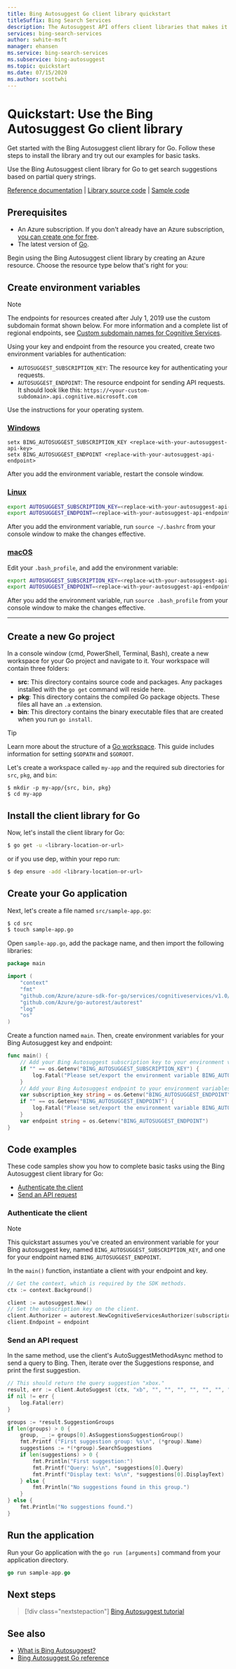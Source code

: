 ```yaml
---
title: Bing Autosuggest Go client library quickstart 
titleSuffix: Bing Search Services
description: The Autosuggest API offers client libraries that makes it easy to integrate search capabilities into your applications. Use this Go quickstart to send a partial search term and get back suggested terms.
services: bing-search-services
author: swhite-msft
manager: ehansen
ms.service: bing-search-services
ms.subservice: bing-autosuggest
ms.topic: quickstart
ms.date: 07/15/2020
ms.author: scottwhi
---
```


# Quickstart: Use the Bing Autosuggest Go client library

Get started with the Bing Autosuggest client library for Go. Follow these steps to install the library and try out our examples for basic tasks. 

Use the Bing Autosuggest client library for Go to get search suggestions based on partial query strings.

[Reference documentation](https://godoc.org/github.com/Azure/azure-sdk-for-go/services/cognitiveservices/v1.0/autosuggest) | [Library source code](https://github.com/Azure/azure-sdk-for-go/tree/master/services/cognitiveservices/v2.1/textanalytics) | [Sample code](https://github.com/Azure-Samples/cognitive-services-quickstart-code/blob/master/go/BingAutoSuggest/BingAutoSuggestQuickstart.go)

## Prerequisites

* An Azure subscription. If you don't already have an Azure subscription, [you can create one for free](https://azure.microsoft.com/free/).
* The latest version of [Go](https://golang.org/dl/).

Begin using the Bing Autosuggest client library by creating an Azure resource. Choose the resource type below that's right for you:

<!--
[!INCLUDE [bing-autosuggest-signup-requirements](../../../../includes/bing-autosuggest-signup-requirements.md)]
-->

## Create environment variables

>[!NOTE]
> The endpoints for resources created after July 1, 2019 use the custom subdomain format shown below. For more information and a complete list of regional endpoints, see [Custom subdomain names for Cognitive Services](https://docs.microsoft.com/azure/cognitive-services/cognitive-services-custom-subdomains). 

Using your key and endpoint from the resource you created, create two environment variables for authentication:
<!-- replace the below variable names with the names expected in the code sample.-->
* `AUTOSUGGEST_SUBSCRIPTION_KEY`: The resource key for authenticating your requests.
* `AUTOSUGGEST_ENDPOINT`: The resource endpoint for sending API requests. It should look like this: `https://<your-custom-subdomain>.api.cognitive.microsoft.com` 

Use the instructions for your operating system.
<!-- replace the below endpoint and key examples -->
### [Windows](#tab/windows)

```console
setx BING_AUTOSUGGEST_SUBSCRIPTION_KEY <replace-with-your-autosuggest-api-key>
setx BING_AUTOSUGGEST_ENDPOINT <replace-with-your-autosuggest-api-endpoint>
```

After you add the environment variable, restart the console window.

### [Linux](#tab/linux)

```bash
export AUTOSUGGEST_SUBSCRIPTION_KEY=<replace-with-your-autosuggest-api-key>
export AUTOSUGGEST_ENDPOINT=<replace-with-your-autosuggest-api-endpoint>
```

After you add the environment variable, run `source ~/.bashrc` from your console window to make the changes effective.

### [macOS](#tab/unix)

Edit your `.bash_profile`, and add the environment variable:

```bash
export AUTOSUGGEST_SUBSCRIPTION_KEY=<replace-with-your-autosuggest-api-key>
export AUTOSUGGEST_ENDPOINT=<replace-with-your-autosuggest-api-endpoint>
```

After you add the environment variable, run `source .bash_profile` from your console window to make the changes effective.
***

## Create a new Go project

In a console window (cmd, PowerShell, Terminal, Bash), create a new workspace for your Go project and navigate to it. Your workspace will contain three folders: 

* **src**: This directory contains source code and packages. Any packages installed with the `go get` command will reside here.
* **pkg**: This directory contains the compiled Go package objects. These files all have an `.a` extension.
* **bin**: This directory contains the binary executable files that are created when you run `go install`.

> [!TIP]
> Learn more about the structure of a [Go workspace](https://golang.org/doc/code.html#Workspaces). This guide includes information for setting `$GOPATH` and `$GOROOT`.

Let's create a workspace called `my-app` and the required sub directories for `src`, `pkg`, and `bin`:

```
$ mkdir -p my-app/{src, bin, pkg}  
$ cd my-app
```

## Install the client library for Go

Now, let's install the client library for Go: 

```bash
$ go get -u <library-location-or-url>
```

or if you use dep, within your repo run:

```bash
$ dep ensure -add <library-location-or-url>
```

## Create your Go application

Next, let's create a file named `src/sample-app.go`:

```bash
$ cd src
$ touch sample-app.go
```

Open `sample-app.go`, add the package name, and then import the following libraries:

```Go
package main

import (
    "context"
    "fmt"
    "github.com/Azure/azure-sdk-for-go/services/cognitiveservices/v1.0/autosuggest"
    "github.com/Azure/go-autorest/autorest"
    "log"
    "os"
)
```

Create a function named `main`. Then, create environment variables for your Bing Autosuggest key and endpoint:

```go
func main() {
    // Add your Bing Autosuggest subscription key to your environment variables.
    if "" == os.Getenv("BING_AUTOSUGGEST_SUBSCRIPTION_KEY") {
        log.Fatal("Please set/export the environment variable BING_AUTOSUGGEST_SUBSCRIPTION_KEY.")
    }
    // Add your Bing Autosuggest endpoint to your environment variables.
    var subscription_key string = os.Getenv("BING_AUTOSUGGEST_ENDPOINT")
    if "" == os.Getenv("BING_AUTOSUGGEST_ENDPOINT") {
        log.Fatal("Please set/export the environment variable BING_AUTOSUGGEST_ENDPOINT.")
    }
    var endpoint string = os.Getenv("BING_AUTOSUGGEST_ENDPOINT")
}
```

## Code examples

These code samples show you how to complete basic tasks using the Bing Autosuggest client library for Go:

* [Authenticate the client](#authenticate-the-client)
* [Send an API request](#send-an-api-request)

### Authenticate the client

> [!NOTE] 
> This quickstart assumes you've created an environment variable for your Bing autosuggest key, named `BING_AUTOSUGGEST_SUBSCRIPTION_KEY`, and one for your endpoint named `BING_AUTOSUGGEST_ENDPOINT`.

In the `main()` function, instantiate a client with your endpoint and key. 

```go
// Get the context, which is required by the SDK methods.
ctx := context.Background()

client := autosuggest.New()
// Set the subscription key on the client.
client.Authorizer = autorest.NewCognitiveServicesAuthorizer(subscription_key)
client.Endpoint = endpoint
```

### Send an API request

In the same method, use the client's AutoSuggestMethodAsync method to send a query to Bing. Then, iterate over the Suggestions response, and print the first suggestion.

```Go
// This should return the query suggestion "xbox."
result, err := client.AutoSuggest (ctx, "xb", "", "", "", "", "", "", "", "", "", "", []autosuggest.ResponseFormat{"Json"})
if nil != err {
    log.Fatal(err)
}

groups := *result.SuggestionGroups
if len(groups) > 0 {
    group, _ := groups[0].AsSuggestionsSuggestionGroup()
    fmt.Printf ("First suggestion group: %s\n", (*group).Name)
    suggestions := *(*group).SearchSuggestions
    if len(suggestions) > 0 {
        fmt.Println("First suggestion:")
        fmt.Printf("Query: %s\n", *suggestions[0].Query)
        fmt.Printf("Display text: %s\n", *suggestions[0].DisplayText)
    } else {
        fmt.Println("No suggestions found in this group.")
    }
} else {
    fmt.Println("No suggestions found.")
}
```

## Run the application

Run your Go application with the `go run [arguments]` command from your application directory.

```Go
go run sample-app.go
```


## Next steps

> [!div class="nextstepaction"]
> [Bing Autosuggest tutorial](../../tutorial/autosuggest.md)

## See also

- [What is Bing Autosuggest?](../../overview.md)
- [Bing Autosuggest Go reference](https://docs.microsoft.com/dotnet/api/overview/azure/cognitiveservices/client/bingautosuggest?view=azure-go)
